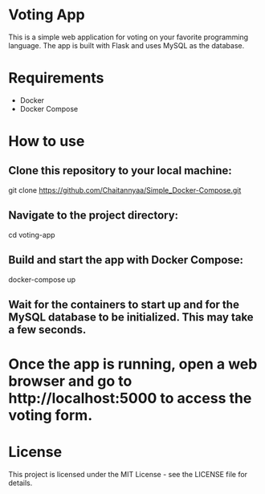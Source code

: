 # Voting App

This is a simple web application for voting on your favorite programming language. The app is built with Flask and uses MySQL as the database.

# Requirements

- Docker
- Docker Compose

# How to use

## Clone this repository to your local machine: 

git clone https://github.com/Chaitannyaa/Simple_Docker-Compose.git

## Navigate to the project directory: 

cd voting-app

## Build and start the app with Docker Compose:

docker-compose up

## Wait for the containers to start up and for the MySQL database to be initialized. This may take a few seconds.

# Once the app is running, open a web browser and go to http://localhost:5000 to access the voting form.

# License

This project is licensed under the MIT License - see the LICENSE file for details.







